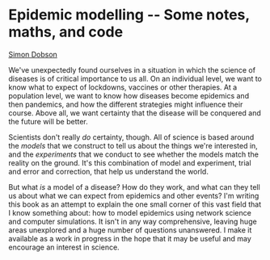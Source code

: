 # Epidemic modelling -- Some notes, maths, and code

[Simon Dobson](mailto:simon.dobson@st-andrews.ac.uk)

We've unexpectedly found ourselves in a situation in which the science
of diseases is of critical importance to us all. On an individual
level, we want to know what to expect of lockdowns, vaccines or other
therapies. At a population level, we want to know how diseases become
epidemics and then pandemics, and how the different strategies might
influence their course. Above all, we want certainty that the disease
will be conquered and the future will be better.

Scientists don't really *do* certainty, though. All of science is
based around the *models* that we construct to tell us about the
things we're interested in, and the *experiments* that we conduct to
see whether the models match the reality on the ground. It's
this combination of model and experiment, trial and error and
correction, that help us understand the world.

But what *is* a model of a disease? How do they work, and what can
they tell us about what we can expect from epidemics and other events?
I'm writing this book as an attempt to explain the one small corner of
this vast field that I know something about: how to model epidemics
using network science and computer simulations. It isn't in any way
comprehensive, leaving  huge areas unexplored and a huge number of
questions unanswered. I make it available as a work in progress in the
hope that it may be useful and may encourage an interest in science. 

